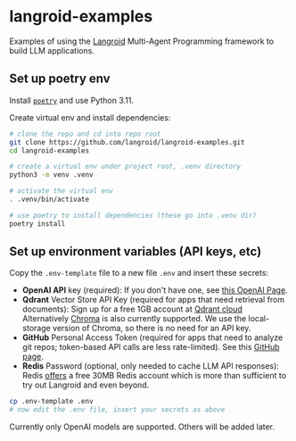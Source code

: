 # langroid-examples

Examples of using the [Langroid](https://github.com/langroid/langroid) 
Multi-Agent Programming framework to build LLM applications.

## Set up poetry env

Install [`poetry`](https://python-poetry.org/docs/#installation)
and use Python 3.11.

Create virtual env and install dependencies:

```bash
# clone the repo and cd into repo root
git clone https://github.com/langroid/langroid-examples.git
cd langroid-examples

# create a virtual env under project root, .venv directory
python3 -m venv .venv

# activate the virtual env
. .venv/bin/activate

# use poetry to install dependencies (these go into .venv dir)
poetry install
```

## Set up environment variables (API keys, etc)

Copy the `.env-template` file to a new file `.env` and
insert these secrets:
- **OpenAI API** key (required): If you don't have one, see [this OpenAI Page](https://help.openai.com/en/collections/3675940-getting-started-with-openai-api).
- **Qdrant** Vector Store API Key (required for apps that need retrieval from
  documents): Sign up for a free 1GB account at [Qdrant cloud](https://cloud.qdrant.io)
  Alternatively [Chroma](https://docs.trychroma.com/) is also currently supported.
  We use the local-storage version of Chroma, so there is no need for an API key.
- **GitHub** Personal Access Token (required for apps that need to analyze git
  repos; token-based API calls are less rate-limited). See this
  [GitHub page](https://docs.github.com/en/authentication/keeping-your-account-and-data-secure/managing-your-personal-access-tokens).
- **Redis** Password (optional, only needed to cache LLM API responses):
  Redis [offers](https://redis.com/try-free/) a free 30MB Redis account
  which is more than sufficient to try out Langroid and even beyond.

```bash
cp .env-template .env
# now edit the .env file, insert your secrets as above
``` 

Currently only OpenAI models are supported. Others will be added later.


